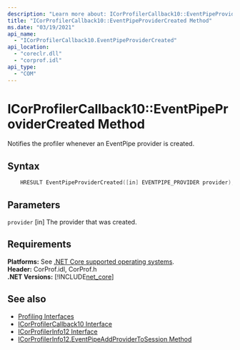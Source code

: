 ```yaml
---
description: "Learn more about: ICorProfilerCallback10::EventPipeProviderCreated Method"
title: "ICorProfilerCallback10::EventPipeProviderCreated Method"
ms.date: "03/19/2021"
api_name: 
  - "ICorProfilerCallback10.EventPipeProviderCreated"
api_location: 
  - "coreclr.dll"
  - "corprof.idl"
api_type: 
  - "COM"
---
```

# ICorProfilerCallback10::EventPipeProviderCreated Method

Notifies the profiler whenever an EventPipe provider is created.
  
## Syntax  
  
```cpp  
    HRESULT EventPipeProviderCreated([in] EVENTPIPE_PROVIDER provider); 
```  
  
## Parameters 

 `provider`
 [in] The provider that was created.

## Requirements  

**Platforms:** See [.NET Core supported operating systems](../../../core/install/windows.md?pivots=os-windows).  
**Header:** CorProf.idl, CorProf.h  
**.NET Versions:** [!INCLUDE[net_core](../../../../includes/net-core-50-md.md)]  
  
## See also

- [Profiling Interfaces](profiling-interfaces.md)
- [ICorProfilerCallback10 Interface](icorprofilercallback10-interface.md)
- [ICorProfilerInfo12 Interface](icorprofilerinfo12-interface.md)
- [ICorProfilerInfo12.EventPipeAddProviderToSession Method](icorprofilerinfo12-eventpipeaddprovidertosession.md)